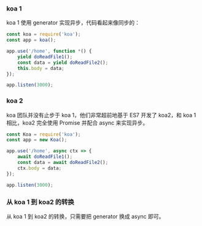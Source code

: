 

### koa 1
koa 1 使用 generator 实现异步，代码看起来像同步的：

```js
const koa = require('koa');
const app = koa();

app.use('/home', function *() {
    yield doReadFile1();
    const data = yield doReadFile2();
    this.body = data;
});

app.listen(3000);
```

### koa 2
koa 团队并没有止步于 koa 1，他们非常超前地基于 ES7 开发了 koa2，和 koa 1 相比，koa2 完全使用 Promise 并配合 async 来实现异步。

```js
const Koa = require('koa');
const app = new Koa();

app.use('/home', async ctx => {
    await doReadFile1();
    const data = await doReadFile2();
    ctx.body = data;
});

app.listen(3000);
```

### 从 koa 1 到 koa2 的转换
从 koa 1 到 koa2 的转换，只需要把 generator 换成 async 即可。




